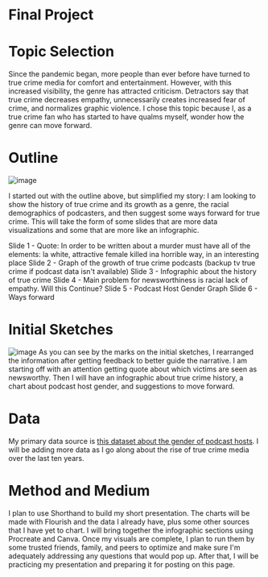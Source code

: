 # Final Project


# Topic Selection
Since the pandemic began, more people than ever before have turned to true crime media for comfort and entertainment. However, with this increased visibility, the genre has attracted criticism. Detractors say that true crime decreases empathy, unnecessarily creates increased fear of crime, and normalizes graphic violence. I chose this topic because I, as a true crime fan who has started to have qualms myself, wonder how the genre can move forward.


# Outline
![image](https://lh3.googleusercontent.com/ouOz43r8Q-cFanyOz3hg7TBfHVfyPz_H9_ZzoXU2mKbXKqtqP1XA_aud_lRc3cwIRdKo7kGgzc3QE_NtqOCBJY-10t83LnC95SDLcFX8museI4PPKQedhmKYzXb-mMjr2Cf9e-UO24BkwNTiIxaC2kD-gekj68uWo_66Eb7LCToHsQojrohEHTkrA0vZyWLAv8JoS8k_sMz6J82t609KsxOyBQy0D29kLZv-lNMEwIkx8U4lwPMP005pXBmgYfsdVaX6xWSJt7e40WIzQFDB6I7e3MiF2cAjQmMpryMIP8WqlQwlu5FUQQyXziG0ULotIYp5LLJBX6rWNUwcgQzMl4ALYXSCJFIofVYoL2U7-ZKEU8v42iOaNKFBd_aHTpgxxeL6nfGrbHsTr16fo5PQS0lny25KMDODPJFou5MKHxFbjC2pP4QQd8DxTsiebHv_Xe3VOtAlxdaQ9w1JV9l-o-D9PVIr780IMmpZ1QlJJaWOcdJkI4GiODerwXOgs62L3SiPIwzxNIUD-qQBt7e9Y7u-PDU03a_k-8z2za7I_fZmHNgKuOA_TEIzfG5MXOtIMvbMCJW_gNG_PUUR5CyeMLQ0dq-pmZkkxaOPOqNkDfTc3DktWeGK9XnU8ojffVzZ7keJnGHR-YfMYmKyziic2yNKt27V6kADXfHl5FwrS95eXQsHwVinGXWpgrAlWH5lIx9hGKMG_TPMp5-nHaMwzeci=w1646-h914-no?authuser=0)

I started out with the outline above, but simplified my story: I am looking to show the history of true crime and its growth as a genre, the racial demographics of podcasters, and then suggest some ways forward for true crime.
This will take the form of some slides that are more data visualizations and some that are more like an infographic.

Slide 1 - Quote: In order to be written about a murder must have all of the elements: la white, attractive female killed ina horrible way, in an interesting place
Slide 2 - Graph of the growth of true crime podcasts (backup tv true crime if podcast data isn't available)
Slide 3 - Infographic about the history of true crime
Slide 4 - Main problem for newsworthiness is racial lack of empathy. Will this Continue?
Slide 5 - Podcast Host Gender Graph
Slide 6 - Ways forward

# Initial Sketches

![image](https://lh3.googleusercontent.com/OIDHsXrcrhC63fjfdc4Pjtj58eq9OFtCTgPRPRRmaFlY7lG2SkXOOtbwetheJoQPv7E4LEDF7jlx5oM7mLw-ruz8yn6cgNFm_fdQEcGde3Now8o4Ed4XoYMSCijkZfNbAufpf67L3uwKAWQBLFSwr-qD-3MXmO2zTFNFiuUUa6HP9-tXx9oucY_YFaXtznI1odxKaDdyOXQES0Dh-E8D5Yr2dhcGFuoR5i32H4vo9oZhWsheNlmi6fISj4_IPKnbqgusf29mmUzTMIK9hSL7N5cfPgzbMQOpRNJkmaU3qGnAXiLTsNmZacmFIRxRWC7I9mAndkKiMh17hhJt4IRIrt5-bue_Zw0wuQLAZ7074kHz6KV3D7KoqcUr89wr7rTZmAfAAXdiDbl9FEKFBiylhCmqJQaWL84dsUVXg6lVNg4gyqI39znZRWjPOMow4FEIwPQbxeQPmPC73YrR4JRcFIDkbAEVWnIv9NUx5oPKaO6cRKx-Yy-FGxRn7CJA6hm3tiNbxmBXpsLoHttp6RBuVLuzFdAabgeLbmcBip1pjX4vNbkRV5VxBSAF1Jssj87IavNUPC9C0u8ex4TOPYEqf9QwMBPT_5CVzIsovhUI2M-VyTUg-2dBTnjJCyw-DZgXL3Ja49CcbNGwT2-uHOOg3064E0qkJk-97dRtpJJfgzlssNHrmhFln5EpppdEzzc42wMLTIkB7EhzmPwwoDnB4HIy=w1034-h806-no?authuser=0)
As you can see by the marks on the initial sketches, I rearranged the information after getting feedback to better guide the narrative. I am starting off with an attention getting quote about which victims are seen as newsworthy. Then I will have an infographic about true crime history, a chart about podcast host gender, and suggestions to move forward. 

# Data

My primary data source is [this dataset about the gender of podcast hosts](https://docs.google.com/spreadsheets/d/1y9nFWbqNV6UA6h1XBPsxEyRtVNTY80xJS6yIjSeBVSc/edit#gid=45177727).
I will be adding more data as I go along about the rise of true crime media over the last ten years. 

# Method and Medium

I plan to use Shorthand to build my short presentation. The charts will be made with Flourish and the data I already have, plus some other sources that I have yet to chart. I will bring together the infographic sections using Procreate and Canva. Once my visuals are complete, I plan to run them by some trusted friends, family, and peers to optimize and make sure I'm adequately addressing any questions that would pop up. After that, I will be practicing my presentation and preparing it for posting on this page. 
